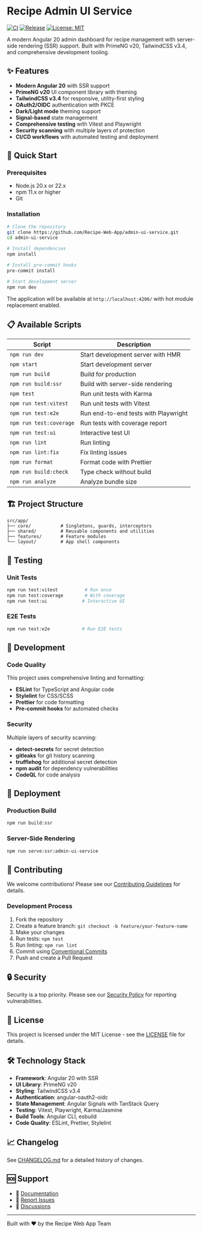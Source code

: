 # Recipe Admin UI Service

[![CI](https://github.com/Recipe-Web-App/admin-ui-service/actions/workflows/pr-check.yml/badge.svg)](https://github.com/Recipe-Web-App/admin-ui-service/actions/workflows/pr-check.yml)
[![Release](https://github.com/Recipe-Web-App/admin-ui-service/actions/workflows/release.yml/badge.svg)](https://github.com/Recipe-Web-App/admin-ui-service/actions/workflows/release.yml)
[![License: MIT](https://img.shields.io/badge/License-MIT-yellow.svg)](https://opensource.org/licenses/MIT)

A modern Angular 20 admin dashboard for recipe management with server-side rendering (SSR) support.
Built with PrimeNG v20, TailwindCSS v3.4, and comprehensive development tooling.

## ✨ Features

- **Modern Angular 20** with SSR support
- **PrimeNG v20** UI component library with theming
- **TailwindCSS v3.4** for responsive, utility-first styling
- **OAuth2/OIDC** authentication with PKCE
- **Dark/Light mode** theming support
- **Signal-based** state management
- **Comprehensive testing** with Vitest and Playwright
- **Security scanning** with multiple layers of protection
- **CI/CD workflows** with automated testing and deployment

## 🚀 Quick Start

### Prerequisites

- Node.js 20.x or 22.x
- npm 11.x or higher
- Git

### Installation

```bash
# Clone the repository
git clone https://github.com/Recipe-Web-App/admin-ui-service.git
cd admin-ui-service

# Install dependencies
npm install

# Install pre-commit hooks
pre-commit install

# Start development server
npm run dev
```

The application will be available at `http://localhost:4200/` with hot module replacement enabled.

## 📋 Available Scripts

| Script                  | Description                          |
| ----------------------- | ------------------------------------ |
| `npm run dev`           | Start development server with HMR    |
| `npm start`             | Start development server             |
| `npm run build`         | Build for production                 |
| `npm run build:ssr`     | Build with server-side rendering     |
| `npm test`              | Run unit tests with Karma            |
| `npm run test:vitest`   | Run unit tests with Vitest           |
| `npm run test:e2e`      | Run end-to-end tests with Playwright |
| `npm run test:coverage` | Run tests with coverage report       |
| `npm run test:ui`       | Interactive test UI                  |
| `npm run lint`          | Run linting                          |
| `npm run lint:fix`      | Fix linting issues                   |
| `npm run format`        | Format code with Prettier            |
| `npm run build:check`   | Type check without build             |
| `npm run analyze`       | Analyze bundle size                  |

## 🏗️ Project Structure

```text
src/app/
├── core/           # Singletons, guards, interceptors
├── shared/         # Reusable components and utilities
├── features/       # Feature modules
└── layout/         # App shell components
```

## 🧪 Testing

### Unit Tests

```bash
npm run test:vitest          # Run once
npm run test:coverage        # With coverage
npm run test:ui             # Interactive UI
```

### E2E Tests

```bash
npm run test:e2e            # Run E2E tests
```

## 🔧 Development

### Code Quality

This project uses comprehensive linting and formatting:

- **ESLint** for TypeScript and Angular code
- **Stylelint** for CSS/SCSS
- **Prettier** for code formatting
- **Pre-commit hooks** for automated checks

### Security

Multiple layers of security scanning:

- **detect-secrets** for secret detection
- **gitleaks** for git history scanning
- **trufflehog** for additional secret detection
- **npm audit** for dependency vulnerabilities
- **CodeQL** for code analysis

## 🚀 Deployment

### Production Build

```bash
npm run build:ssr
```

### Server-Side Rendering

```bash
npm run serve:ssr:admin-ui-service
```

## 🤝 Contributing

We welcome contributions! Please see our [Contributing Guidelines](CONTRIBUTING.md) for details.

### Development Process

1. Fork the repository
2. Create a feature branch: `git checkout -b feature/your-feature-name`
3. Make your changes
4. Run tests: `npm test`
5. Run linting: `npm run lint`
6. Commit using [Conventional Commits](https://conventionalcommits.org/)
7. Push and create a Pull Request

## 🔒 Security

Security is a top priority. Please see our [Security Policy](SECURITY.md) for reporting vulnerabilities.

## 📄 License

This project is licensed under the MIT License - see the [LICENSE](LICENSE) file for details.

## 🛠️ Technology Stack

- **Framework**: Angular 20 with SSR
- **UI Library**: PrimeNG v20
- **Styling**: TailwindCSS v3.4
- **Authentication**: angular-oauth2-oidc
- **State Management**: Angular Signals with TanStack Query
- **Testing**: Vitest, Playwright, Karma/Jasmine
- **Build Tools**: Angular CLI, esbuild
- **Code Quality**: ESLint, Prettier, Stylelint

## 📈 Changelog

See [CHANGELOG.md](CHANGELOG.md) for a detailed history of changes.

## 🆘 Support

- 📖 [Documentation](https://github.com/Recipe-Web-App/admin-ui-service/wiki)
- 🐛 [Report Issues](https://github.com/Recipe-Web-App/admin-ui-service/issues)
- 💬 [Discussions](https://github.com/Recipe-Web-App/admin-ui-service/discussions)

---

Built with ❤️ by the Recipe Web App Team
